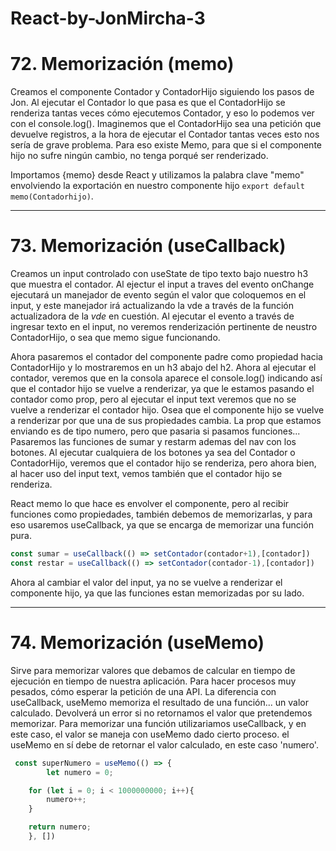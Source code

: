 # React-by-JonMircha-3
# 72. Memorización (memo)
Creamos el componente Contador y ContadorHijo siguiendo los pasos de Jon.
Al ejecutar el Contador lo que pasa es que el ContadorHijo se renderiza tantas veces cómo ejecutemos Contador, y eso lo podemos ver con el console.log(). Imaginemos que el ContadorHijo sea una petición que devuelve registros, a la hora de ejecutar el Contador tantas veces esto nos sería de grave problema. Para eso existe Memo, para que si el componente hijo no sufre ningún cambio, no tenga porqué ser renderizado.

Importamos {memo} desde React y utilizamos la palabra clave "memo" envolviendo la exportación en nuestro componente hijo `export default memo(Contadorhijo)`.

---
# 73. Memorización (useCallback)
Creamos un input controlado con useState de tipo texto bajo nuestro h3 que muestra el contador. Al ejectur el input a traves del evento onChange ejecutará un manejador de evento según el valor que coloquemos en el input, y este manejador irá actualizando la vde a través de la función actualizadora de la *vde* en cuestión. Al ejecutar el evento a través de ingresar texto en el input, no veremos renderización pertinente de neustro ContadorHijo, o sea que memo sigue funcionando.

Ahora pasaremos el contador del componente padre como propiedad hacia ContadorHijo y lo mostraremos en un h3 abajo del h2. Ahora al ejecutar el contador, veremos que en la consola aparece el console.log() indicando así que el contador hijo se vuelve a renderizar, ya que le estamos pasando el contador como prop, pero al ejecutar el input text veremos que no se vuelve a renderizar el contador hijo. Osea que el componente hijo se vuelve a renderizar por que una de sus propiedades cambia. La prop que estamos enviando es de tipo numero, pero que pasaria si pasamos funciones... Pasaremos las funciones de sumar y restarm ademas del nav con los botones. Al ejecutar cualquiera de los botones ya sea del Contador o ContadorHijo, veremos que el contador hijo se renderiza, pero ahora bien, al hacer uso del input text, vemos también que el contador hijo se renderiza. 

React memo lo que hace es envolver el componente, pero al recibir funciones como propiedades, también debemos de memorizarlas, y para eso usaremos useCallback, ya que se encarga de memorizar una función pura.
```js
const sumar = useCallback(() => setContador(contador+1),[contador])
const restar = useCallback(() => setContador(contador-1),[contador])
```
Ahora al cambiar el valor del input, ya no se vuelve a renderizar el componente hijo, ya que las funciones estan memorizadas por su lado.

---
# 74. Memorización (useMemo)
Sirve para memorizar valores que debamos de calcular en tiempo de ejecución en tiempo de nuestra aplicación. Para hacer procesos muy pesados, cómo esperar la petición de una API. La diferencia con useCallback, useMemo memoriza el resultado de una función... un valor calculado. Devolverá un error si no retornamos el valor que pretendemos memorizar. Para memorizar una función utilizariamos useCallback, y en este caso, el valor se maneja con useMemo dado cierto proceso. el useMemo en sí debe de retornar el valor calculado, en este caso 'numero'.
```js
 const superNumero = useMemo(() => {
        let numero = 0;

    for (let i = 0; i < 1000000000; i++){
        numero++;
    } 

    return numero;
    }, [])
```